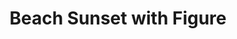 ---
layout: painting
id: 9
title: "Beach Sunset with Figure"
thumbnail: "BeachSunsetASmall.jpg"
image: "BeachSunsetA.jpg"
teaser: "Water mixable oil medium"
description: "For my sister Nadia in Paris."
---